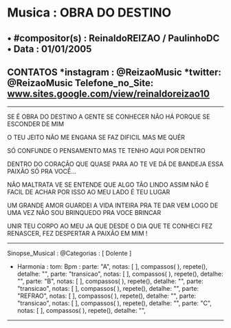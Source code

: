 # Musica : OBRA DO DESTINO
• #compositor(s) : ReinaldoREIZAO / PaulinhoDC
• Data : 01/01/2005
---
CONTATOS
*instagram : @ReizaoMusic   *twitter: @ReizaoMusic
Telefone_no_Site: www.sites.google.com/view/reinaldoreizao10
---
------------------------------------

SE É OBRA DO DESTINO A GENTE SE CONHECER
NÃO HÁ PORQUE SE ESCONDER DE MIM

O TEU JEITO NÃO ME ENGANA
SE FAZ DIFICIL MAS ME QUÉR

SÓ CONFUNDE O PENSAMENTO
MAS TE TENHO AQUI POR DENTRO

DENTRO DO CORAÇÃO
QUE QUASE PARA AO TE VE
DÁ DE BANDEJA ESSA PAIXÃO SÓ PRA VOCÊ...

NÃO MALTRATA VE SE ENTENDE QUE ALGO TÃO LINDO ASSIM
NÃO É FACIL DE ACHAR
POR ISSO AO MEU LADO É TEU LUGAR

UM GRANDE AMOR
GUARDEI A VIDA INTEIRA PRA TE DAR
VEM LOGO DE UMA VEZ
NÃO SOU BRINQUEDO PRA VOCE BRINCAR

UNIR TEU CORPO AO MEU
JA QUE DESDE O DIA QUE TE CONHECI
FEZ RENASCER, FEZ DESPERTAR
A PAIXÃO EM MIM !

-------------------------------------

Sinopse_Musical :
@Categorias : [ Dolente ]

* Harmonia :
tom:
Bpm :
parte: "A", notas: [  ], compassos( ),  repete(), detalhe: "",
parte: "transicao", notas: [  ], compassos( ),   repete(), detalhe: "",
parte: "B", notas: [  ], compassos( ),   repete(), detalhe: "",
parte: "transicao", notas: [  ], compassos( ),   repete(), detalhe: "",
parte: "REFRAO", notas: [  ], compassos( ),   repete(), detalhe: "",
parte: "transicao", notas: [  ], compassos( ),   repete(), detalhe: "",
parte: "C", notas: [  ], compassos( ),   repete(), detalhe: "",

------------------------------------